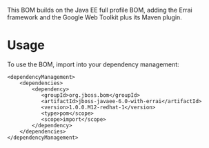 This BOM builds on the Java EE full profile BOM, adding the Errai framework and the Google Web Toolkit plus its Maven plugin.
 
Usage
=====

To use the BOM, import into your dependency management:

    <dependencyManagement>
        <dependencies>
            <dependency>
               <groupId>org.jboss.bom</groupId>
               <artifactId>jboss-javaee-6.0-with-errai</artifactId>
               <version>1.0.0.M12-redhat-1</version>
               <type>pom</scope>
               <scope>import</scope>
            </dependency>
        </dependencies>
    </dependencyManagement>
